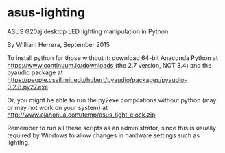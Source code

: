 # asus-lighting
ASUS G20aj desktop LED lighting manipulation in Python

By WIlliam Herrera, September 2015

To install python for those without it: download 64-bit Anaconda Python at https://www.continuum.io/downloads (the 2.7 version, NOT 3.4) and the pyaudio package at https://people.csail.mit.edu/hubert/pyaudio/packages/pyaudio-0.2.8.py27.exe

Or, you might be able to run the py2exe compilations without python (may or may not work on your system) at http://www.alahonua.com/temp/asus_light_clock.zip 

Remember to run all these scripts as an administrator, since this is usually required by Windows to allow changes in hardware settings such as lighting.

